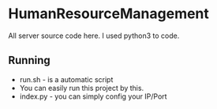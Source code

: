 # HumanResourceManagement
All server source code here.
I used python3 to code.

## Running
* run.sh - is a automatic script
* You can easily run this project by this.
* index.py - you can simply config your IP/Port